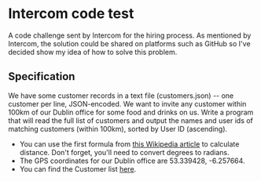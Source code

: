 # Intercom code test

A code challenge sent by Intercom for the hiring process. As mentioned by Intercom, the solution could be shared on platforms such as GitHub so I've decided show my idea of how to solve this problem.

## Specification

We have some customer records in a text file (customers.json) -- one customer per line, JSON-encoded. We want to invite any customer within 100km of our Dublin office for some food and drinks on us. Write a program that will read the full list of customers and output the names and user ids of matching customers (within 100km), sorted by User ID (ascending).

* You can use the first formula from [this Wikipedia article](https://en.wikipedia.org/wiki/Great-circle_distance) to calculate distance. Don't forget, you'll need to convert degrees to radians.
* The GPS coordinates for our Dublin office are 53.339428, -6.257664.
* You can find the Customer list [here](https://gist.github.com/brianw/19896c50afa89ad4dec3).
